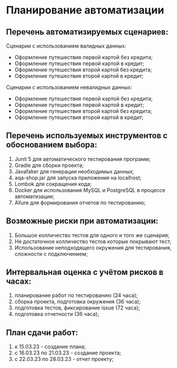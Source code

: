 # Планирование автоматизации
## Перечень автоматизируемых сценариев:
Сценарии с использованием валидных данных:
- Оформление путешествия первой картой без кредита;
- Оформление путешествия первой картой в кредит;
- Оформление путешествия второй картой без кредита;
- Оформление путешествия второй картой в кредит;

Сценарии с использованием невалидных данных:
- Оформление путешествия первой картой без кредита;
- Оформление путешествия первой картой в кредит;
- Оформление путешествия второй картой без кредита;
- Оформление путешествия второй картой в кредит;

## Перечень используемых инструментов с обоснованием выбора:
1. Junit 5 для автоматического тестирования программ;
2. Gradle для сборки проекта;
3. Javafaker для генерации необходимых данных;
4. aqa-shop.jar для запуска приложения на localhost;
5. Lombok для сокращения кода;
6. Docker для использования MySQL и PostgreSQL в процессе автоматизации;
7. Allure для формирования отчетов по тестированию;

## Возможные риски при автоматизации:
1. Большое колличество тестов для одного и того же сценария;
2. Не достаточное колличество тестов которые покрывают тест;
3. Использование неподходящего окружения для тестирования, сложности с подключением;

## Интервальная оценка с учётом рисков в часах:
1. планирование работ по тестированию (24 часа);
2. сборка проекта, подготовка окружения (36 часа);
3. подготовка тестов, фиксирование issue (72 часа);
4. подготовка отчетности (36 часа);

## План сдачи работ:
1. к 15.03.23 - создание плана;
2. с 16.03.23 по 21.03.23 - создание проекта;
3. с 22.03.23 по 28.03.23 - отчет проекту;